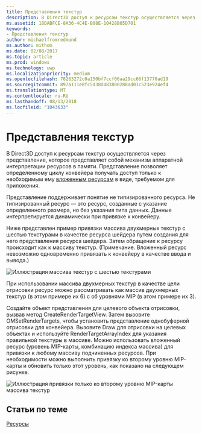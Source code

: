 ```yaml
---
title: Представления текстур
description: В Direct3D доступ к ресурсам текстур осуществляется через представление, которое представляет собой механизм аппаратной интерпретации ресурсов в памяти.
ms.assetid: 18DABFCE-8A36-4C4E-B08E-10428B05D701
keywords:
- Представления текстур
author: michaelfromredmond
ms.author: mithom
ms.date: 02/08/2017
ms.topic: article
ms.prod: windows
ms.technology: uwp
ms.localizationpriority: medium
ms.openlocfilehash: 78263272c0a150bf7ccf06aa29cc66f13770ad19
ms.sourcegitcommit: 897a111e8fc5d38d483800288ad01c523e924ef4
ms.translationtype: MT
ms.contentlocale: ru-RU
ms.lasthandoff: 08/13/2018
ms.locfileid: "1043633"
---
```

# <a name="texture-views"></a>Представления текстур


В Direct3D доступ к ресурсам текстур осуществляется через представление, которое представляет собой механизм аппаратной интерпретации ресурсов в памяти. Представление позволяет определенному циклу конвейера получать доступ только к необходимым ему [вложенным ресурсам](resource-types.md) в виде, требуемом для приложения.

Представление поддерживает понятие не типизированного ресурса. Не типизированный ресурс — это ресурс, созданные с указание определенного размера, но без указания типа данных. Данные интерпретируется динамически при привязке к конвейеру.

Ниже представлен пример привязки массива двухмерных текстур с шестью текстурами в качестве ресурса шейдера путем создания для него представления ресурса шейдера. Затем обращение к ресурсу происходит как к массиву текстур. (Примечание. Вложенный ресурс невозможно одновременно привязать к конвейеру в качестве ввода и вывода.)

![Иллюстрация массива текстур с шестью текстурами](images/d3d10-cube-texture-faces.png)

При использовании массива двухмерных текстур в качестве цели отрисовки ресурс можно рассматривать как массив двухмерных текстур (в этом примере их 6) с об уровнями MIP (в этом примере их 3).

Создайте объект представления для целевого объекта отрисовки, вызвав метод CreateRenderTargetView. Затем вызовите OMSetRenderTargets, чтобы установить представление однобуферной отрисовки для конвейера. Вызовите Draw для отрисовки на целевых объектах и используйте RenderTargetArrayIndex для указания правильной текстуры в массиве. Можно использовать вложенный ресурс (уровень MIP-карты, комбинацию индекса массива) для привязки к любому массиву подчиненных ресурсов. При необходимости можно выполнить привязку ко второму уровню MIP-карты и обновить только этот уровень, как показано на следующем рисунке.

![Иллюстрация привязки только ко второму уровню MIP-карты массива текстур](images/d3d10-cube-texture-faces-subresource.png)

## <a name="span-idrelated-topicsspanrelated-topics"></a><span id="related-topics"></span>Статьи по теме


[Ресурсы](resources.md)

 

 




